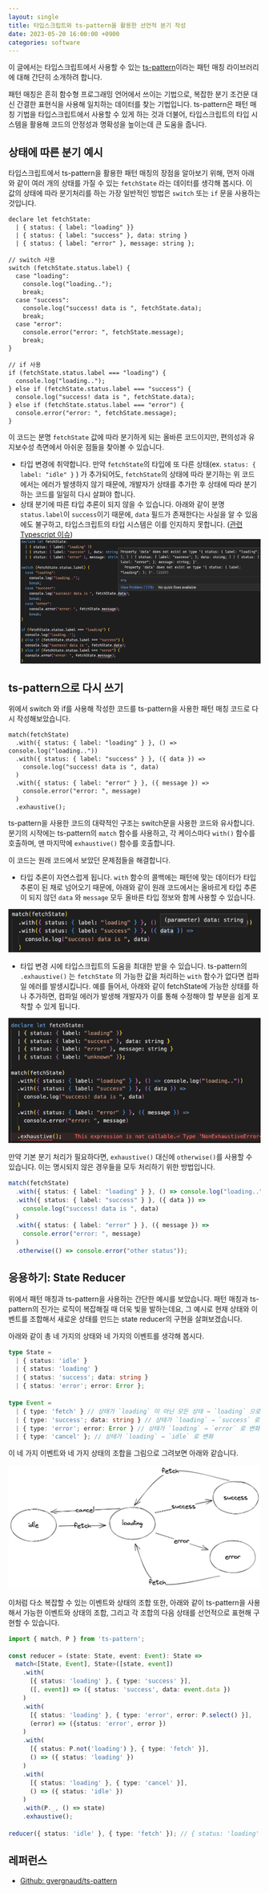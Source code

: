 ```yaml
---
layout: single
title: 타입스크립트와 ts-pattern을 활용한 선언적 분기 작성
date: 2023-05-20 16:00:00 +0900
categories: software
---
```



이 글에서는 타입스크립트에서 사용할 수 있는 [ts-pattern](https://github.com/gvergnaud/ts-pattern)이라는 패턴 매칭 라이브러리에 대해 간단히 소개하려 합니다.  

패턴 매칭은 흔히 함수형 프로그래밍 언어에서 쓰이는 기법으로, 복잡한 분기 조건문 대신 간결한 표현식을 사용해 일치하는 데이터를 찾는 기법입니다. ts-pattern은 패턴 매칭 기법을 타입스크립트에서 사용할 수 있게 하는 것과 더불어, 타입스크립트의 타입 시스템을 활용해 코드의 안정성과 명확성을 높이는데 큰 도움을 줍니다.

## 상태에 따른 분기 예시

타입스크립트에서 ts-pattern을 활용한 패턴 매칭의 장점을 알아보기 위해, 먼저 아래와 같이 여러 개의 상태를 가질 수 있는 `fetchState` 라는 데이터를 생각해 봅시다. 이 값의 상태에 따라 분기처리를 하는 가장 일반적인 방법은 `switch` 또는 `if` 문을 사용하는 것입니다.

```tsx
declare let fetchState:
  | { status: { label: "loading" }}
  | { status: { label: "success" }, data: string }
  | { status: { label: "error" }, message: string };

// switch 사용
switch (fetchState.status.label) {
  case "loading":
    console.log("loading..");
    break;
  case "success":
    console.log("success! data is ", fetchState.data);
    break;
  case "error":
    console.error("error: ", fetchState.message);
    break;
}

// if 사용
if (fetchState.status.label === "loading") {
  console.log("loading..");
} else if (fetchState.status.label === "success") {
  console.log("success! data is ", fetchState.data);
} else if (fetchState.status.label === "error") {
  console.error("error: ", fetchState.message);
}
```
이 코드는 분명 `fetchState` 값에 따라 분기하게 되는 올바른 코드이지만, 편의성과 유지보수성 측면에서 아쉬운 점들을 찾아볼 수 있습니다.
- 타입 변경에 취약합니다. 만약 `fetchState`의 타입에 또 다른 상태(ex. `status: { label: "idle" }` ) 가 추가되어도, `fetchState`의 상태에 따라 분기하는 위 코드에서는 에러가 발생하지 않기 때문에, 개발자가 상태를 추가한 후 상태에 따라 분기하는 코드를 일일히 다시 살펴야 합니다.
- 상태 분기에 따른 타입 추론이 되지 않을 수 있습니다. 아래와 같이 분명 `status.label`이 `success`이기 때문에, `data` 필드가 존재한다는 사실을 알 수 있음에도 불구하고, 타입스크립트의 타입 시스템은 이를 인지하지 못합니다. ([관련 Typescript 이슈](https://github.com/microsoft/TypeScript/issues/18758))
![Untitled](/assets/images/2023-05-20/failed_type.png)



## ts-pattern으로 다시 쓰기

위에서 switch 와 if를 사용해 작성한 코드를 ts-pattern을 사용한 패턴 매칭 코드로 다시 작성해보았습니다.

```tsx
match(fetchState)
  .with({ status: { label: "loading" } }, () => console.log("loading.."))
  .with({ status: { label: "success" } }, ({ data }) =>
    console.log("success! data is ", data)
  )
  .with({ status: { label: "error" } }, ({ message }) =>
    console.error("error: ", message)
  )
  .exhaustive();
```

ts-pattern을 사용한 코드의 대략적인 구조는 switch문을 사용한 코드와 유사합니다. 분기의 시작에는 ts-pattern의 `match` 함수를 사용하고, 각 케이스마다 `with()` 함수를 호출하며, 맨 마지막에 `exhaustive()` 함수를 호출합니다.

이 코드는 원래 코드에서 보았던 문제점들을 해결합니다.


- 타입 추론이 자연스럽게 됩니다. `with` 함수의 콜백에는 패턴에 맞는 데이터가 타입 추론이 된 채로 넘어오기 때문에, 아래와 같이 원래 코드에서는 올바르게 타입 추론이 되지 않던 `data` 와 `message` 모두 올바른 타입 정보와 함께 사용할 수 있습니다.

![Untitled](/assets/images/2023-05-20/type.png)

- 타입 변경 시에 타입스크립트의 도움을 최대한 받을 수 있습니다. ts-pattern의 `.exhaustive()` 는 `fetchState` 의 가능한 값을 처리하는 `with` 함수가 없다면 컴파일 에러를 발생시킵니다. 예를 들어서, 아래와 같이 fetchState에 가능한 상태를 하나 추가하면, 컴파일 에러가 발생해 개발자가 이를 통해 수정해야 할 부분을 쉽게 포착할 수 있게 됩니다.

![Untitled](/assets/images/2023-05-20/exh.png)

만약 기본 분기 처리가 필요하다면, `exhaustive()` 대신에 `otherwise()`를 사용할 수 있습니다. 이는 명시되지 않은 경우들을 모두 처리하기 위한 방법입니다.

```ts
match(fetchState)
  .with({ status: { label: "loading" } }, () => console.log("loading.."))
  .with({ status: { label: "success" } }, ({ data }) =>
    console.log("success! data is ", data)
  )
  .with({ status: { label: "error" } }, ({ message }) =>
    console.error("error: ", message)
  )
  .otherwise(() => console.error("other status"));
```

## 응용하기: State Reducer

위에서 패턴 매칭과 ts-pattern을 사용하는 간단한 예시를 보았습니다. 패턴 매칭과 ts-pattern의 진가는 로직이 복잡해질 때 더욱 빛을 발하는데요, 그 예시로 현재 상태와 이벤트를 조합해서 새로운 상태를 만드는 state reducer의 구현을 살펴보겠습니다.

아래와 같이 총 네 가지의 상태와 네 가지의 이벤트를 생각해 봅시다.

```ts
type State =
  | { status: 'idle' }
  | { status: 'loading' }
  | { status: 'success'; data: string }
  | { status: 'error'; error: Error };

type Event =
  | { type: 'fetch' } // 상태가 `loading` 이 아닌 모든 상태 → `loading` 으로 변화
  | { type: 'success'; data: string } // 상태가 `loading` → `success` 로 변화
  | { type: 'error'; error: Error } // 상태가 `loading` → `error` 로 변화
  | { type: 'cancel' }; // 상태가 `loading` → `idle` 로 변화
```

이 네 가지 이벤트와 네 가지 상태의 조합을 그림으로 그려보면 아래와 같습니다.

![Untitled](/assets/images/2023-05-20/diagram.png)

이처럼 다소 복잡할 수 있는 이벤트와 상태의 조합 또한, 아래와 같이 ts-pattern을 사용해서 가능한 이벤트와 상태의 조합, 그리고 각 조합의 다음 상태를 선언적으로 표현해 구현할 수 있습니다.

```ts
import { match, P } from 'ts-pattern';

const reducer = (state: State, event: Event): State =>
  match<[State, Event], State>([state, event])
    .with(
      [{ status: 'loading' }, { type: 'success' }],
      ([, event]) => ({ status: 'success', data: event.data })
    )
    .with(
      [{ status: 'loading' }, { type: 'error', error: P.select() }],
      (error) => ({status: 'error', error })
    )
    .with(
      [{ status: P.not('loading') }, { type: 'fetch' }],
      () => ({ status: 'loading' })
    )
    .with(
      [{ status: 'loading' }, { type: 'cancel' }],
      () => ({ status: 'idle' })
    )
    .with(P._, () => state)
    .exhaustive();

reducer({ status: 'idle' }, { type: 'fetch' }); // { status: 'loading' }
```

## 레퍼런스

- [Github: gvergnaud/ts-pattern](https://github.com/gvergnaud/ts-pattern)
